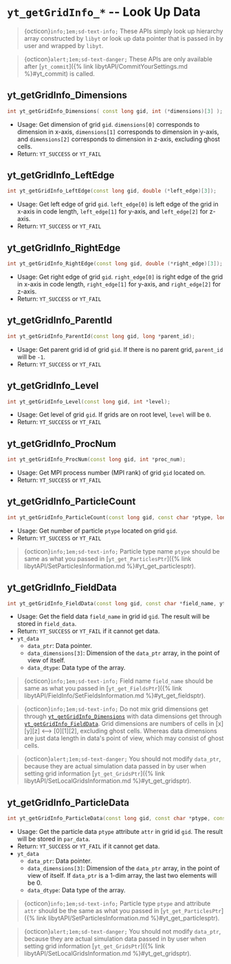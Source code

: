 # `yt_getGridInfo_*` -- Look Up Data

> {octicon}`info;1em;sd-text-info;` These APIs simply look up hierarchy array constructed by `libyt` or look up data pointer that is 
> passed in by user and wrapped by `libyt`.

> {octicon}`alert;1em;sd-text-danger;` These APIs are only available after [`yt_commit`]({% link libytAPI/CommitYourSettings.md %}#yt_commit) is called.

## yt_getGridInfo_Dimensions
```cpp
int yt_getGridInfo_Dimensions( const long gid, int (*dimensions)[3] );
```
- Usage: Get dimension of grid `gid`. `dimensions[0]` corresponds to dimension in x-axis, `dimensions[1]` corresponds to dimension in y-axis, and `dimensions[2]` corresponds to dimension in z-axis, excluding ghost cells.
- Return: `YT_SUCCESS` or `YT_FAIL`

## yt_getGridInfo_LeftEdge
```cpp
int yt_getGridInfo_LeftEdge(const long gid, double (*left_edge)[3]);
```
- Usage: Get left edge of grid `gid`. `left_edge[0]` is left edge of the grid in x-axis in code length, `left_edge[1]` for y-axis, and `left_edge[2]` for z-axis.
- Return: `YT_SUCCESS` or `YT_FAIL`

## yt_getGridInfo_RightEdge
```cpp
int yt_getGridInfo_RightEdge(const long gid, double (*right_edge)[3]);
```
- Usage: Get right edge of grid `gid`. `right_edge[0]` is right edge of the grid in x-axis in code length, `right_edge[1]` for y-axis, and `right_edge[2]` for z-axis.
- Return: `YT_SUCCESS` or `YT_FAIL`

## yt_getGridInfo_ParentId
```cpp
int yt_getGridInfo_ParentId(const long gid, long *parent_id);
```
- Usage: Get parent grid id of grid `gid`. If there is no parent grid, `parent_id` will be `-1`.
- Return: `YT_SUCCESS` or `YT_FAIL`

## yt_getGridInfo_Level
```cpp
int yt_getGridInfo_Level(const long gid, int *level);
```
- Usage: Get level of grid `gid`. If grids are on root level, `level` will be `0`.
- Return: `YT_SUCCESS` or `YT_FAIL`

## yt_getGridInfo_ProcNum
```cpp
int yt_getGridInfo_ProcNum(const long gid, int *proc_num);
```
- Usage: Get MPI process number (MPI rank) of grid `gid` located on.
- Return: `YT_SUCCESS` or `YT_FAIL`

## yt_getGridInfo_ParticleCount
```cpp
int yt_getGridInfo_ParticleCount(const long gid, const char *ptype, long *par_count);
```
- Usage: Get number of particle `ptype` located on grid `gid`.
- Return: `YT_SUCCESS` or `YT_FAIL`
> {octicon}`info;1em;sd-text-info;` Particle type name `ptype` should be same as what you passed in [`yt_get_ParticlesPtr`]({% link libytAPI/SetParticlesInformation.md %}#yt_get_particlesptr).

## yt_getGridInfo_FieldData
```cpp
int yt_getGridInfo_FieldData(const long gid, const char *field_name, yt_data *field_data);
```
- Usage: Get the field data `field_name` in grid id `gid`. The result will be stored in `field_data`.
- Return: `YT_SUCCESS` or `YT_FAIL` if it cannot get data.
- `yt_data`
    - `data_ptr`: Data pointer.
    - `data_dimensions[3]`: Dimension of the `data_ptr` array, in the point of view of itself.
    - `data_dtype`: Data type of the array.

> {octicon}`info;1em;sd-text-info;` Field name `field_name` should be same as what you passed in [`yt_get_FieldsPtr`]({% link libytAPI/FieldInfo/SetFieldsInformation.md %}#yt_get_fieldsptr).

> {octicon}`info;1em;sd-text-info;` Do not mix grid dimensions get through [`yt_getGridInfo_Dimensions`](#yt_getgridinfo_dimensions) with data dimensions get through [`yt_getGridInfo_FieldData`](#yt_getgridinfo_fielddata). Grid dimensions are numbers of cells in [x][y][z] <--> [0][1][2], excluding ghost cells. Whereas data dimensions are just data length in data's point of view, which may consist of ghost cells.

> {octicon}`alert;1em;sd-text-danger;` You should not modify `data_ptr`, because they are actual simulation data passed in by user when setting grid information [`yt_get_GridsPtr`]({% link libytAPI/SetLocalGridsInformation.md %}#yt_get_gridsptr).

## yt_getGridInfo_ParticleData
```cpp
int yt_getGridInfo_ParticleData(const long gid, const char *ptype, const char *attr, yt_data *par_data);
```
- Usage: Get the particle data `ptype` attribute `attr` in grid id `gid`. The result will be stored in `par_data`.
- Return: `YT_SUCCESS` or `YT_FAIL` if it cannot get data.
- `yt_data`
  - `data_ptr`: Data pointer.
  - `data_dimensions[3]`: Dimension of the `data_ptr` array, in the point of view of itself.  If `data_ptr` is a 1-dim array, the last two elements will be 0.
  - `data_dtype`: Data type of the array.

> {octicon}`info;1em;sd-text-info;` Particle type `ptype` and attribute `attr` should be the same as what you passed in [`yt_get_ParticlesPtr`]({% link libytAPI/SetParticlesInformation.md %}#yt_get_particlesptr).

> {octicon}`alert;1em;sd-text-danger;` You should not modify `data_ptr`, because they are actual simulation data passed in by user when setting grid information [`yt_get_GridsPtr`]({% link libytAPI/SetLocalGridsInformation.md %}#yt_get_gridsptr).
